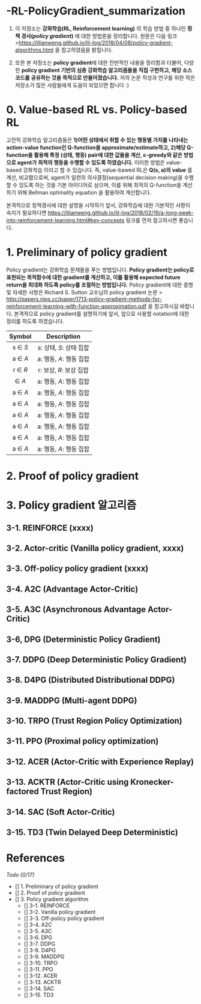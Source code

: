 # -RL-PolicyGradient_summarization
1. 이 저장소는 **강화학습(RL, Reinforcement learning)** 의 학습 방법 중 하나인 **정책 경사(***policy gradient***)** 에 대한 방법론을 정리합니다.
원문은 다음 링크 >https://lilianweng.github.io/lil-log/2018/04/08/policy-gradient-algorithms.html 을 참고하였음을 밝힙니다.

2. 또한 본 저장소는 **policy gradient**에 대한 전반적인 내용을 정리함과 더불어, 다양한 **policy gradient 기반의 심층 강화학습 알고리즘들을 직접 구현하고, 해당 소스코드를 공유하는 것을 목적으로 만들어졌습니다.**
저의 논문 작성과 연구를 위한 작은 저장소가 많은 사람들에게 도움이 되었으면 합니다 :)

# 0. Value-based RL vs. Policy-based RL
고전적 강화학습 알고리즘들은 **1)어떤 상태에서 취할 수 있는 행동별 가치를 나타내는 action-value function인 Q-function을 approximate/estimate하고, 2)해당 Q-function을 활용해 특정 (상태, 행동) pair에 대한 값들을 계산, ε-greedy와 같은 방법으로 agent가 최적의 행동을 수행할 수 있도록 하였습니다.** 이러한 방법은 value-based 강화학습 이라고 할 수 있습니다.
즉, value-bawed RL은 **Q(s, a)의 value** 를 계산, 비교함으로써, agent가 일련의 의사결정(sequential decision making)을 수행할 수 있도록 하는 것을 기본 아이디어로 삼으며, 이를 위해 최적의 Q-function을 계산하기 위해 Bellman optimality equation 을 활용하여 계산합니다.

본격적으로 정책경사에 대한 설명을 시작하기 앞서, 강화학습에 대한 기본적인 사항이 숙지가 필요하다면 https://lilianweng.github.io/lil-log/2018/02/19/a-long-peek-into-reinforcement-learning.html#key-concepts 링크를 먼저 참고하시면 좋습니다.

# 1. Preliminary of policy gradient
Policy gradient는 강화학습 문제들을 푸는 방법입니다. **Policy gradient는 policy로 표현되는 목적함수에 대한 gradient를 계산하고, 이를 활용해 expected future return을 최대화 하도록 policy를 조절하는 방법입니다.** Policy gradient에 대한 증명 및 자세한 사항은 Richard S. Sutton 교수님의 policy gradient 논문 > http://papers.nips.cc/paper/1713-policy-gradient-methods-for-reinforcement-learning-with-function-approximation.pdf 을 참고하시길 바랍니다. 본격적으로 policy gradient를 설명하기에 앞서, 앞으로 사용할 notation에 대한 정리를 하도록 하겠습니다.

<center>
  
|  Symbol | Description |
|:-------:|:-----------:| 
| s ∈ *S* | s: 상태, *S*: 상태 집합 |
| a ∈ *A* | a: 행동, *A*: 행동 집합 |
| r ∈ *R* | r: 보상, *R*: 보상 집합 |
|  ∈ *A* | a: 행동, *A*: 행동 집합 |
| a ∈ *A* | a: 행동, *A*: 행동 집합 |
| a ∈ *A* | a: 행동, *A*: 행동 집합 |
| a ∈ *A* | a: 행동, *A*: 행동 집합 |
| a ∈ *A* | a: 행동, *A*: 행동 집합 |
| a ∈ *A* | a: 행동, *A*: 행동 집합 |
| a ∈ *A* | a: 행동, *A*: 행동 집합 |

</center>

# 2. Proof of policy gradient

# 3. Policy gradient 알고리즘
## 3-1. REINFORCE (xxxx)
## 3-2. Actor-critic (Vanilla policy gradient, xxxx)
## 3-3. Off-policy policy gradient (xxxx)

## 3-4. A2C (Advantage Actor-Critic)
## 3-5. A3C (Asynchronous Advantage Actor-Critic)
## 3-6, DPG (Deterministic Policy Gradient)
## 3-7. DDPG (Deep Deterministic Policy Gradient)
## 3-8. D4PG (Distributed Distributional DDPG)
## 3-9. MADDPG (Multi-agent DDPG)
## 3-10. TRPO (Trust Region Policy Optimization)
## 3-11. PPO (Proximal policy optimization)
## 3-12. ACER (Actor-Critic with Experience Replay)
## 3-13. ACKTR (Actor-Critic using Kronecker-factored Trust Region)
## 3-14. SAC (Soft Actor-Critic)
## 3-15. TD3 (Twin Delayed Deep Deterministic)

# References

*Todo (0/17)*
- [] 1. Preliminary of policy gradient
- [] 2. Proof of policy gradient
- [] 3. Policy gradient algorithm
  - [] 3-1. REINFORCE
  - [] 3-2. Vanilla policy gradient
  - [] 3-3. Off-policy policy gradient
  - [] 3-4. A2C
  - [] 3-5. A3C
  - [] 3-6. DPG
  - [] 3-7. DDPG
  - [] 3-8. D4PG
  - [] 3-9. MADDPG
  - [] 3-10. TRPO
  - [] 3-11. PPO
  - [] 3-12. ACER
  - [] 3-13. ACKTR
  - [] 3-14. SAC
  - [] 3-15. TD3

